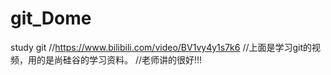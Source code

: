 # git_Dome
study git
//https://www.bilibili.com/video/BV1vy4y1s7k6
//上面是学习git的视频，用的是尚硅谷的学习资料。
//老师讲的很好!!!

